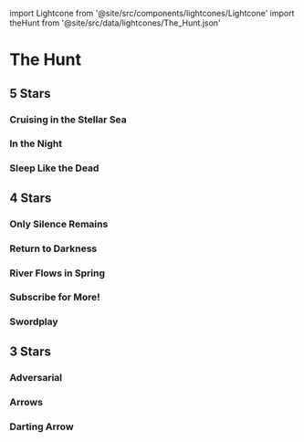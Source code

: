 import Lightcone from '@site/src/components/lightcones/Lightcone'
import theHunt from '@site/src/data/lightcones/The_Hunt.json'

# The Hunt

## 5 Stars

### Cruising in the Stellar Sea

<Lightcone lightcone="Cruising in the Stellar Sea" lightcones={theHunt} />

### In the Night

<Lightcone lightcone="In the Night" lightcones={theHunt} />

### Sleep Like the Dead

<Lightcone lightcone="Sleep Like the Dead" lightcones={theHunt} />

## 4 Stars

### Only Silence Remains

<Lightcone lightcone="Only Silence Remains" lightcones={theHunt} />

### Return to Darkness

<Lightcone lightcone="Return to Darkness" lightcones={theHunt} />

### River Flows in Spring

<Lightcone lightcone="River Flows in Spring" lightcones={theHunt} />

### Subscribe for More!

<Lightcone lightcone="Subscribe for More!" lightcones={theHunt} />

### Swordplay

<Lightcone lightcone="Swordplay" lightcones={theHunt} />

## 3 Stars

### Adversarial

<Lightcone lightcone="Adversarial" lightcones={theHunt} />

### Arrows

<Lightcone lightcone="Arrows" lightcones={theHunt} />

### Darting Arrow

<Lightcone lightcone="Darting Arrow" lightcones={theHunt} />
